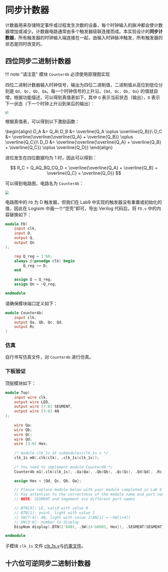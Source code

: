 # 同步计数器

计数器用来存储特定事件或过程发生次数的设备，每个时钟输入的脉冲都会使计数器增加或减少。计数器电路通常由多个触发器级联连接而成。本实验设计的**同步计数器**，所有触发器的时钟输入端连接在一起，由输入时钟脉冲触发，所有触发器的状态是同时改变的。

## 四位同步二进制计数器

!!! note "请注意"
    模块 `Counter4b` 必须使用原理图实现

四位二进制计数器输入时钟信号，输出为四位二进制值，二进制值从高位到低位分别是 `Qd, Qc, Qb, Qa`。每一个时钟信号的上升沿，`{Qd, Qc, Qb, Qa}` 的值就自增。根据功能描述，可以得到真值表如下，其中 `Q` 表示当前状态（输出），`D` 表示下一状态（下一个时钟上升沿到来后的输出）：

<img src="../pic/truth_table.png" style="zoom:60%">

根据真值表，可以得到以下激励函数：

\begin{align}
    D_A &= Q_A\\
    D_B &= \overline{Q_A \oplus \overline{Q_B}}\\
    D_C &= \overline{\overline{\overline{Q_A} + \overline{Q_B}} \oplus \overline{Q_C}}\\
    D_D &= \overline{\overline{\overline{Q_A} + \overline{Q_B} + \overline{Q_C}} \oplus \overline{Q_D}}
\end{align}

进位发生在四位数据均为 1 时，因此可以得到：

$$
R_C = Q_AQ_BQ_CQ_D = \overline{\overline{Q_A} + \overline{Q_B} + \overline{Q_C} + \overline{Q_D}}
$$

可以得到电路图，电路名为 `Counter4b`：

<img src="../pic/circuit_counter4b.png" style="zoom:70%">

电路图中的 `FD` 为 D 触发器，但我们在 Lab9 中实现的触发器没有重置或初始化的值，因此在 Logisim 中画一个“空壳”即可，导出 Verilog 代码后，将 `FD.v` 中的内容替换如下：

```verilog linenums="1"
module FD(
    input clk,
    input D,
    output Q,
    output Qn
);

    reg Q_reg = 1'b0;
    always @(posedge clk) begin
        Q_reg <= D;    
    end
    
    assign Q = Q_reg;
    assign Qn = ~Q_reg;

endmodule
```

请确保模块端口定义如下：

```verilog
module Counter4b(
    input clk,
    output Qa, Qb, Qc, Qd,
    output Rc
)
```

### 仿真

自行书写仿真文件，对 `Counter4b` 进行仿真。

### 下板验证

顶层模块如下：

```verilog linenums="1"
module Top( 
	input wire clk,
	output wire LED,
	output wire [7:0] SEGMENT,
	output wire [3:0] AN
);
	 
	wire Qa;
	wire Qb;
	wire Qc;
	wire Qd;
	wire [3:0] Hex;
	
	/* module clk_1s at submodules/clk_1s.v */
	clk_1s m0(.clk(clk), .clk_1s(clk_1s));
	
	/* You need to implement module Counter4b */
	Counter4b m1(.clk(clk_1s), .Qa(Qa), .Qb(Qb), .Qc(Qc), .Qd(Qd), .Rc(LED));

	assign Hex = {Qd, Qc, Qb, Qa};

	// Please replace module below with your module completed in Lab 6
	// Pay attention to the correctness of the module name and port name
	// NOTE: SEGMENT and Segement are different port names

	// BTN[0]: LE, valid with value 0
	// BTN[1]: point, light with value 1
	// SW[7:4]: AN, light with value 1(AN[i] = ~SW[i+4])
	// SW[3:0]: number to display
	DispNum display(.BTN(2'b00), .SW({4'b0001, Hex}), .SEGMENT(SEGMENT), .AN(AN));

endmodule
```

子模块 `clk_1s` 文件 [clk_1s.v](../attachment/clk_1s.v)与[约束文件](../attachment/constraints_labA_part1.xdc)。

## 十六位可逆同步二进制计数器

